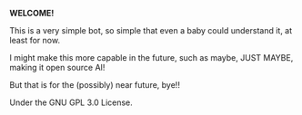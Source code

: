 **WELCOME!**

This is a very simple bot, so simple that even a baby could understand it, at least for now.

I might make this more capable in the future, such as maybe, JUST MAYBE, making it open source AI!

But that is for the (possibly) near future, bye!!

Under the GNU GPL 3.0 License.

